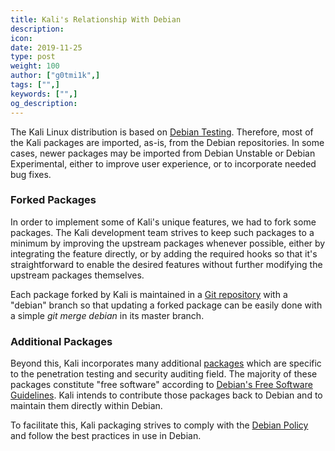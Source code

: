 ```yaml
---
title: Kali's Relationship With Debian
description:
icon:
date: 2019-11-25
type: post
weight: 100
author: ["g0tmi1k",]
tags: ["",]
keywords: ["",]
og_description:
---
```


The Kali Linux distribution is based on [Debian Testing](https://www.debian.org/releases/testing/). Therefore, most of the Kali packages are imported, as-is, from the Debian repositories. In some cases, newer packages may be imported from Debian Unstable or Debian Experimental, either to improve user experience, or to incorporate needed bug fixes.

### Forked Packages

In order to implement some of Kali's unique features, we had to fork some packages. The Kali development team strives to keep such packages to a minimum by improving the upstream packages whenever possible, either by integrating the feature directly, or by adding the required hooks so that it's straightforward to enable the desired features without further modifying the upstream packages themselves.

Each package forked by Kali is maintained in a [Git repository](https://gitlab.com/kalilinux) with a "debian" branch so that updating a forked package can be easily done with a simple _git merge debian_ in its master branch.

### Additional Packages

Beyond this, Kali incorporates many additional [packages](http://pkg.kali.org/) which are specific to the penetration testing and security auditing field. The majority of these packages constitute "free software" according to [Debian's Free Software Guidelines](http://www.debian.org/social_contract#guidelines). Kali intends to contribute those packages back to Debian and to maintain them directly within Debian.

To facilitate this, Kali packaging strives to comply with the [Debian Policy](http://www.debian.org/doc/debian-policy/) and follow the best practices in use in Debian.
